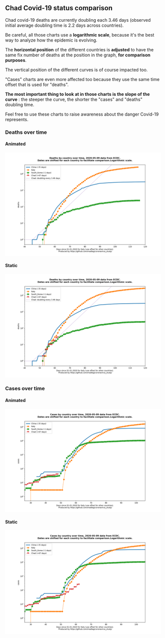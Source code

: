 ## Chad Covid-19 status comparison 

Chad covid-19 deaths are currently doubling each 3.46 days (observed initial average doubling time is 2.2 days across countries).



Be careful, all those charts use a **logarithmic scale**, because it's the best way to analyze how the epidemic is evolving.
 
The **horizontal position** of the different countries is **adjusted** to have the same fix number of deaths at the position in the graph, **for comparison purposes**.

The vertical position of the different curves is of course impacted too.

"Cases" charts are even more affected too because they use the same time offset that is used for "deaths".

**The most important thing to look at in those charts is the slope of the curve** : the steeper the curve, the shorter the "cases" and "deaths" doubling time.

Feel free to use these charts to raise awareness about the danger Covid-19 represents. 


 
### Deaths over time
 
#### Animated
![Chad covid-19 deaths animated chart](https://raw.githubusercontent.com/madlag/coronavirus_study/master/notebooks/graphs/2020-05-09/countries/Chad/2020-05-09_Chad_deaths.gif "Chad covid-19 deaths animated chart")   
 
#### Static
![Chad covid-19 deaths static chart](https://raw.githubusercontent.com/madlag/coronavirus_study/master/notebooks/graphs/2020-05-09/countries/Chad/2020-05-09_Chad_deaths.png "Chad covid-19 deaths static chart")   

 
### Cases over time
 
#### Animated
![Chad covid-19 cases animated chart](https://raw.githubusercontent.com/madlag/coronavirus_study/master/notebooks/graphs/2020-05-09/countries/Chad/2020-05-09_Chad_cases.gif "Chad covid-19 cases animated chart")   
 
#### Static
![Chad covid-19 cases static chart](https://raw.githubusercontent.com/madlag/coronavirus_study/master/notebooks/graphs/2020-05-09/countries/Chad/2020-05-09_Chad_cases.png "Chad covid-19 cases static chart")   

